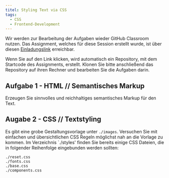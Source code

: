 ```yaml
---
titel: Styling Text via CSS
tags: 
  - CSS
  - Frontend-Development
---
```



Wir werden zur Bearbeitung der Aufgaben wieder GitHub Classroom nutzen. Das Assignment, welches für diese Session erstellt wurde, ist über diesen [Einladungslink](https://classroom.github.com/a/Nyf4NFTx) erreichbar.

Wenn Sie auf den Link klicken, wird automatisch ein Repository, mit dem Startcode des Assignments, erstellt. Klonen Sie bitte anschließend das Repository auf ihren Rechner und bearbeiten Sie die Aufgaben darin.

## Aufgabe 1 - HTML // Semantisches Markup
Erzeugen Sie sinnvolles und reichhaltiges semantisches Markup für den Text.

## Augabe 2 - CSS // Textstyling
Es gibt eine grobe Gestaltungsvorlage unter `./images`. Versuchen Sie mit einfachen und übersichtlichen CSS Regeln möglichst nah an die Vorlage zu kommen. Im Verzeichnis `./styles' finden Sie bereits einige CSS Dateien, die in folgender Reihenfolge eingebunden werden sollten:
```
./reset.css
./fonts.css
./base.css
./components.css
```
